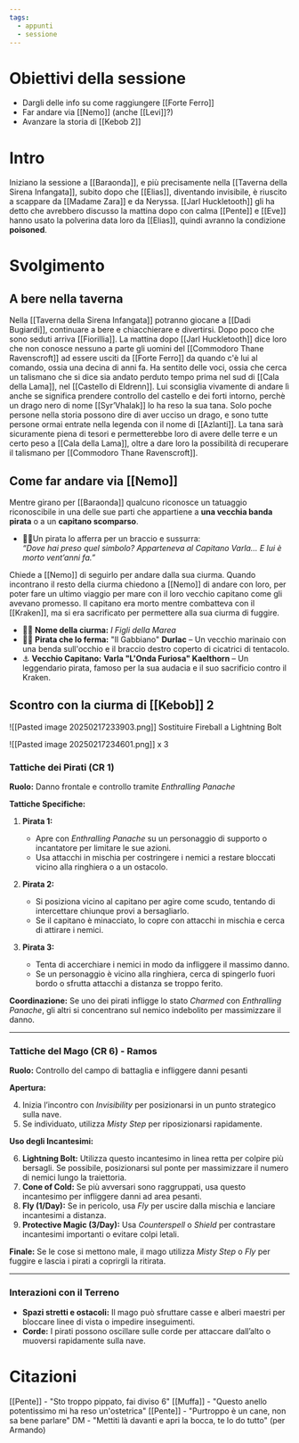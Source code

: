 ```yaml
---
tags:
  - appunti
  - sessione
---
```

# Obiettivi della sessione
- Dargli delle info su come raggiungere [[Forte Ferro]]
- Far andare via [[Nemo]] (anche [[Levi]]?)
- Avanzare la storia di [[Kebob 2]]

# Intro
Iniziano la sessione a [[Baraonda]], e più precisamente nella [[Taverna della Sirena Infangata]], subito dopo che [[Elias]], diventando invisibile, è riuscito a scappare da [[Madame Zara]] e da Neryssa. 
[[Jarl Huckletooth]] gli ha detto che avrebbero discusso la mattina dopo con calma
[[Pente]] e [[Eve]] hanno usato la polverina data loro da [[Elias]], quindi avranno la condizione **poisoned**. 

# Svolgimento
## A bere nella taverna
Nella [[Taverna della Sirena Infangata]] potranno giocane a [[Dadi Bugiardi]], continuare a bere e chiacchierare e divertirsi. 
Dopo poco che sono seduti arriva [[Fiorillia]]. 
La mattina dopo [[Jarl Huckletooth]] dice loro che non conosce nessuno a parte gli uomini del [[Commodoro Thane Ravenscroft]] ad essere usciti da [[Forte Ferro]] da quando c'è lui al comando, ossia una decina di anni fa.
Ha sentito delle voci, ossia che cerca un talismano che si dice sia andato perduto tempo prima nel sud di [[Cala della Lama]], nel [[Castello di Eldrenn]]. Lui sconsiglia vivamente di andare lì anche se significa prendere controllo del castello e dei forti intorno, perchè un drago nero di nome [[Syr’Vhalak]] lo ha reso la sua tana. Solo poche persone nella storia possono dire di aver ucciso un drago, e sono tutte persone ormai entrate nella legenda con il nome di [[Azlanti]]. La tana sarà sicuramente piena di tesori e permetterebbe loro di avere delle terre e un certo peso a [[Cala della Lama]], oltre a dare loro la possibilità di recuperare il talismano per [[Commodoro Thane Ravenscroft]].

## Come far andare via [[Nemo]]
Mentre girano per [[Baraonda]] qualcuno riconosce un tatuaggio riconoscibile in una delle sue parti che appartiene a **una vecchia banda pirata** o a un **capitano scomparso**.

- 🏴‍☠️Un pirata lo afferra per un braccio e sussurra:  
    _“Dove hai preso quel simbolo? Apparteneva al Capitano Varla… E lui è morto vent’anni fa.”_

Chiede a [[Nemo]] di seguirlo per andare dalla sua ciurma. Quando incontrano il resto della ciurma chiedono a [[Nemo]] di andare con loro, per poter fare un ultimo viaggio per mare con il loro vecchio capitano come gli avevano promesso. Il capitano era morto mentre combatteva con il [[Kraken]], ma si era sacrificato per permettere alla sua ciurma di fuggire. 

- 🏴‍☠️ **Nome della ciurma:** _I Figli della Marea_
- 🏴‍☠️ **Pirata che lo ferma:**  "Il Gabbiano" **Durlac** – Un vecchio marinaio con una benda sull'occhio e il braccio destro coperto di cicatrici di tentacolo.
- ⚓ **Vecchio Capitano:** **Varla "L'Onda Furiosa" Kaelthorn** – Un leggendario pirata, famoso per la sua audacia e il suo sacrificio contro il Kraken.

## Scontro con la ciurma di [[Kebob]] 2
![[Pasted image 20250217233903.png]]
Sostituire Fireball a Lightning Bolt

![[Pasted image 20250217234601.png]] x 3

### **Tattiche dei Pirati (CR 1)**

**Ruolo:** Danno frontale e controllo tramite _Enthralling Panache_

**Tattiche Specifiche:**

1. **Pirata 1:**
    
    - Apre con _Enthralling Panache_ su un personaggio di supporto o incantatore per limitare le sue azioni.
    - Usa attacchi in mischia per costringere i nemici a restare bloccati vicino alla ringhiera o a un ostacolo.
2. **Pirata 2:**
    
    - Si posiziona vicino al capitano per agire come scudo, tentando di intercettare chiunque provi a bersagliarlo.
    - Se il capitano è minacciato, lo copre con attacchi in mischia e cerca di attirare i nemici.
3. **Pirata 3:**
    
    - Tenta di accerchiare i nemici in modo da infliggere il massimo danno.
    - Se un personaggio è vicino alla ringhiera, cerca di spingerlo fuori bordo o sfrutta attacchi a distanza se troppo ferito.

**Coordinazione:** Se uno dei pirati infligge lo stato _Charmed_ con _Enthralling Panache_, gli altri si concentrano sul nemico indebolito per massimizzare il danno.

---

### **Tattiche del Mago (CR 6)** - Ramos

**Ruolo:** Controllo del campo di battaglia e infliggere danni pesanti

**Apertura:**

4. Inizia l’incontro con _Invisibility_ per posizionarsi in un punto strategico sulla nave.
5. Se individuato, utilizza _Misty Step_ per riposizionarsi rapidamente.

**Uso degli Incantesimi:**

6. **Lightning Bolt:** Utilizza questo incantesimo in linea retta per colpire più bersagli. Se possibile, posizionarsi sul ponte per massimizzare il numero di nemici lungo la traiettoria.
7. **Cone of Cold:** Se più avversari sono raggruppati, usa questo incantesimo per infliggere danni ad area pesanti.
8. **Fly (1/Day):** Se in pericolo, usa _Fly_ per uscire dalla mischia e lanciare incantesimi a distanza.
9. **Protective Magic (3/Day):** Usa _Counterspell_ o _Shield_ per contrastare incantesimi importanti o evitare colpi letali.

**Finale:** Se le cose si mettono male, il mago utilizza _Misty Step_ o _Fly_ per fuggire e lascia i pirati a coprirgli la ritirata.

---

### **Interazioni con il Terreno**

- **Spazi stretti e ostacoli:** Il mago può sfruttare casse e alberi maestri per bloccare linee di vista o impedire inseguimenti.
- **Corde:** I pirati possono oscillare sulle corde per attaccare dall’alto o muoversi rapidamente sulla nave.

# Citazioni
[[Pente]] - "Sto troppo pippato, fai diviso 6"
[[Muffa]] - "Questo anello potentissimo mi ha reso un'ostetrica"
[[Pente]] - "Purtroppo è un cane, non sa bene parlare"
DM - "Mettiti là davanti e apri la bocca, te lo do tutto" (per Armando)
